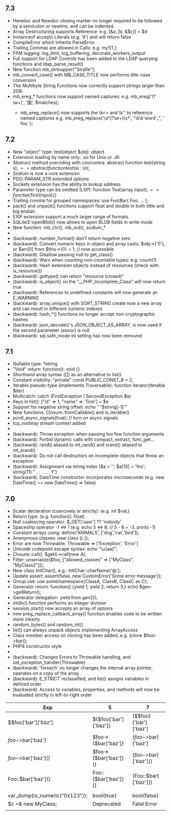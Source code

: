 ## 7.3
- Heredoc and Nowdoc closing marker no longer required to be followed by a semicolon or newline, and can be indented.
- Array Destructuring supports Reference: e.g. [&$a, [$b, &$c]] = $d
- Instanceof accepts Literals (e.g. '4') and will return false
- CompileError which inherits ParseError 
- Trailing Commas are allowed in Calls: e.g. my1(1,);
- FPM logging: log_limit, log_buffering, decorate_workers_output
- Full support for LDAP Controls has been added to the LDAP querying functions and ldap_parse_result()
- New function mb_strtoupper("Straße");
- mb_convert_case() with MB_CASE_TITLE now performs title-case conversion
- The Multibyte String Functions now correctly support strings larger than 2GB. 
- mb_ereg_* functions now support named captures: e.g. mb_ereg('(?<word>\w+)', '国', $matches);
    - mb_ereg_replace() now supports the \k<> and \k'' to reference named captures 
      e.g. mb_ereg_replace('\s*(?<word>\w+)\s*', "_\k<word>_\k'word'_", ' foo ');

## 7.2
- New "object" type: test(object $obj): object
- Extension loading by name only: .so for Unix or .dll
- Abstract method overriding with cov/contra: abstract function test(string $s); => abstract function test($s) : int;
- Sodium is now a core extension
- PDO::PARAM_STR extended options
- Sockets extension has the ability to lookup address
- Parameter type can be omitted (LSP): function Test(array $input); => function Test($input){}
- Trailing comma for grouped namespaces: use Foo\Bar\{ Foo, ... };
- pack() and unpack() functions support float and double in both little and big endian.
- EXIF extension support a much larger range of formats.
- SQLite3::openBlob() now allows to open BLOB fields in write mode
- New function:  mb_chr(), mb_ord(), sodium_*
-
- (backward): number_format() don't return negative zero
- (backward): Convert numeric keys in object and array casts: $obj->{'0'}, or $arr[0] from $this->{0} = 1; // now accessible
- (backward): Disallow passing null to get_class()
- (backward): Warn when counting non-countable types: e.g. count(1)
- (backward): Hash extension objects instead of resources (check with is_resource())
- (backward): gettype() can return "resource (closed)"
- (backward): is_object() on the "__PHP_Incomplete_Class" will now return true
- (backward): References to undefined constants will now generate an E_WARNING
- (backward): array_unique() with SORT_STRING create now a new array and can result in different numeric indexes
- (backward): hash_*() functions no longer accept non-cryptographic hashes
- (backward): json_decode()'s JSON_OBJECT_AS_ARRAY, is now used if the second parameter (assoc) is null 
- (backward): sql.safe_mode ini setting has now been removed

## 7.1
- Nullable type: ?string
- "Void" return: function(): void {}
- Shorthand array syntax ([]) as an alternative to list()
- Constant visibility: "private" const PUBLIC_CONST_B = 2;
- Iterable pseudo-type (implements Traversable): function iterator(iterable $iter)
- Multicatch: catch (FirstException | SecondException $e)
- Keys in list(): ["id" => 1, "name" => 'Tom'] = $e
- Support for negative string offset: echo " '$string[-1]'"
- New functions: Closure::fromCallable() and is_iterable()
- pcntl_async_signals(true); // turn on async signals
- tcp_nodelay stream context added
-
- (backward): Throw exception when passing too few function arguments
- (backward): Forbid dynamic calls with compact, extract, func_get...
- (backward): rand() aliased to mt_rand() and srand() aliased to mt_srand()
- (backward): Do not call destructors on incomplete objects that throw an exception 
- (backward): Assignment via string index ($a = ''; $a[10] = 'foo'; string(11) " . . . . . . f")
- (backward): DateTime constructor incorporates microseconds (e.g. new DateTime() == new DateTime() => false)

## 7.0
- Scalar declaration (coercively or strictly): (e.g. int $val;)
- Return type: (e.g. function(): float)
- Null coalescing operator: $_GET['user'] ?? 'nobody'
- Spaceship operator -1 <=> 1 (e.g. echo 5 <=> 8; // 5 - 8 = -3, prints -1)
- Constant arrays using: define('ANIMALS', ['dog','cat','bird']);
- Anonymous classes: new class () {};
- Error are now Throwable. Throwable => ['Exception', 'Error']
- Unicode codepoint escape syntax: echo "\u{aa}";
- Closure::call(): $getX->call(new A);
- Filter: unserialize($foo, ["allowed_classes" => ["MyClass", "MyClass2"]]);
- New class IntlChar(), e.g.: IntlChar::charName('@');
- Update assert: assert(false, new CustomError('Some error message'));
- Group use: use some\namespace\{ClassA, ClassB, ClassC as C};
- Generator return: function() {yield 1; yield 2; return 3;} echo $gen->getReturn();
- Generator delegation: yield from gen2();
- intdiv() function performs an integer division
- session_start() now accepts an array of options
- new preg_replace_callback_array() function enables code to be written more cleanly
- random_bytes() and random_int()
- list() can always unpack objects implementing ArrayAccess
- Class member access on cloning has been added, e.g. (clone $foo)->bar();
- PHP4 constructor style
- 
- (backward): Changes Errors to Throwable handling, and set_exception_handler(Throwable) 
- (backward): 'foreach' no longer changes the internal array pointer, operates on a copy of the array
- (backward): E_STRICT reclassified, and list() assigns variables in defined order 
- (backward): Access to variables, properties, and methods will now be evaluated strictly in left-to-right order  

| Exp | 5 | 7 | 
| --- | --- | --- |
| $$foo\['bar'\]\['baz'\] | 	${$foo\['bar'\]\['baz'\]} |	($$foo)\['bar'\]\['baz'\]  |
| $foo->$bar\['baz'\] |	    $foo->{$bar\['baz'\]} | 	($foo->$bar)\['baz'\]  |
| $foo->$bar\['baz'\]() | 	$foo->{$bar\['baz'\]}() |	($foo->$bar)\['baz'\]() | 
| Foo::$bar\['baz'\]() |    Foo::{$bar\['baz'\]}() | 	(Foo::$bar)\['baz'\]()  |
| | | |
| var_dump(is_numeric("0x123")); | bool(true) | bool(false) |
| $c =& new MyClass; | Deprecated | Fatal Error |
| <script language="php"> | | (removed) |
| echo yield -1; | echo (yield) - 1; | echo yield (-1); |
| yield $foo or die; | yield ($foo or die); | (yield $foo) or die; |
| | JSON | JSOND |

## 5.6
- Constant expressions: Possible to provide a scalar expression involving numeric and string literals and/or constants
```
const TWO = ONE * 2;
class C {
    const THREE = TWO + 1;
```
- (backward): Array keys won't be overwritten [1=>'c','a','b'] give ['c','a','b']
    
## 5.6 from 5.1
5.6: __debugInfo()  
5.5: finally, ::class  
5.4: traits  
5.3: __invoke(), static:: (LSB), __callStatic, $classname::constant  
5.1: __isset() and __unset(),  __set_state()  
    
@Ref: 
* https://www.php.net/manual/fr/language.oop5.changelog.php
